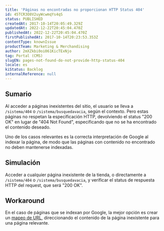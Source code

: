 ```yaml
---
title: 'Páginas no encontradas no proporcionan HTTP Status 404'
id: 45TCR3O8V2uyWcwmqYs4qS
status: PUBLISHED
createdAt: 2017-10-14T20:05:49.329Z
updatedAt: 2022-12-22T20:45:04.470Z
publishedAt: 2022-12-22T20:45:04.470Z
firstPublishedAt: 2017-10-14T20:23:53.353Z
contentType: knownIssue
productTeam: Marketing & Merchandising
author: 2mXZkbi0oi061KicTExNjo
tag: Portal (CMS)
slugEN: pages-not-found-do-not-provide-http-status-404
locale: es
kiStatus: Backlog
internalReference: null
---
```


## Sumario

Al acceder a páginas inexistentes del sitio, el usuario se lleva a `/sistema/404` o `/sistema/busquedavacia`, según el contexto. Pero estas páginas no respetan la especificación HTTP, devolviendo el status "200 OK" en lugar de "404 Not Found", especificando que no se ha encontrado el contenido deseado.

Uno de los casos relevantes es la correcta interpretación de Google al indexar la página, de modo que las páginas con contenido no encontrado no deben mantenerse indexadas.

## Simulación

Acceder a cualquier página inexistente de la tienda, o directamente a `/sistema/404` o `/sistema/busquedavacia`, y verificar el status de respuesta HTTP del request, que será "200 OK".

## Workaround

En el caso de páginas que se indexan por Google, la mejor opción es crear un [mapeo de URL](/es/faq/mapeo-de-urls-redireccionamiento-301), direccionando el contenido de la página inexistente para una página relevante.

